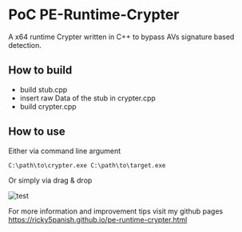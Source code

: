 # PoC PE-Runtime-Crypter
A x64 runtime Crypter written in C++ to bypass AVs signature based detection.

## How to build
- build stub.cpp
- insert raw Data of the stub in crypter.cpp
- build crypter.cpp

## How to use

Either via command line argument
```cmd
C:\path\to\crypter.exe C:\path\to\target.exe
```

Or simply via drag & drop

![test](https://user-images.githubusercontent.com/79810730/210828228-24d4813f-6294-4832-afe0-1f2feb301bae.gif)

For more information and improvement tips visit my github pages https://ricky5panish.github.io/pe-runtime-crypter.html
